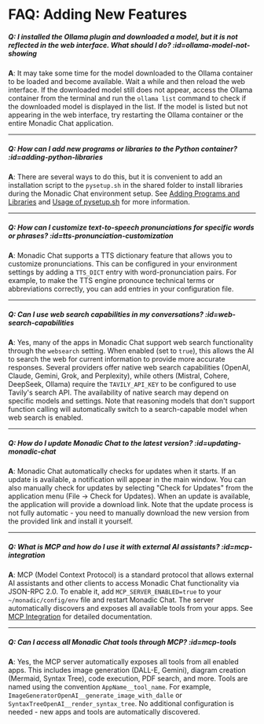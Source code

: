 # FAQ: Adding New Features

##### Q: I installed the Ollama plugin and downloaded a model, but it is not reflected in the web interface. What should I do? :id=ollama-model-not-showing

**A**: It may take some time for the model downloaded to the Ollama container to be loaded and become available. Wait a while and then reload the web interface. If the downloaded model still does not appear, access the Ollama container from the terminal and run the `ollama list` command to check if the downloaded model is displayed in the list. If the model is listed but not appearing in the web interface, try restarting the Ollama container or the entire Monadic Chat application.

---

##### Q: How can I add new programs or libraries to the Python container? :id=adding-python-libraries

**A**: There are several ways to do this, but it is convenient to add an installation script to the `pysetup.sh` in the shared folder to install libraries during the Monadic Chat environment setup. See [Adding Programs and Libraries](../docker-integration/python-container.md#adding-programs-and-libraries) and [Usage of pysetup.sh](../docker-integration/python-container.md#usage-of-pysetupsh) for more information.

---

##### Q: How can I customize text-to-speech pronunciations for specific words or phrases? :id=tts-pronunciation-customization

**A**: Monadic Chat supports a TTS dictionary feature that allows you to customize pronunciations. This can be configured in your environment settings by adding a `TTS_DICT` entry with word-pronunciation pairs. For example, to make the TTS engine pronounce technical terms or abbreviations correctly, you can add entries in your configuration file.

---

##### Q: Can I use web search capabilities in my conversations? :id=web-search-capabilities

**A**: Yes, many of the apps in Monadic Chat support web search functionality through the `websearch` setting. When enabled (set to `true`), this allows the AI to search the web for current information to provide more accurate responses. Several providers offer native web search capabilities (OpenAI, Claude, Gemini, Grok, and Perplexity), while others (Mistral, Cohere, DeepSeek, Ollama) require the `TAVILY_API_KEY` to be configured to use Tavily's search API. The availability of native search may depend on specific models and settings. Note that reasoning models that don't support function calling will automatically switch to a search-capable model when web search is enabled.

---

##### Q: How do I update Monadic Chat to the latest version? :id=updating-monadic-chat

**A**: Monadic Chat automatically checks for updates when it starts. If an update is available, a notification will appear in the main window. You can also manually check for updates by selecting "Check for Updates" from the application menu (File → Check for Updates). When an update is available, the application will provide a download link. Note that the update process is not fully automatic - you need to manually download the new version from the provided link and install it yourself.

---

##### Q: What is MCP and how do I use it with external AI assistants? :id=mcp-integration

**A**: MCP (Model Context Protocol) is a standard protocol that allows external AI assistants and other clients to access Monadic Chat functionality via JSON-RPC 2.0. To enable it, add `MCP_SERVER_ENABLED=true` to your `~/monadic/config/env` file and restart Monadic Chat. The server automatically discovers and exposes all available tools from your apps. See [MCP Integration](/advanced-topics/mcp-integration.md) for detailed documentation.

---

##### Q: Can I access all Monadic Chat tools through MCP? :id=mcp-tools

**A**: Yes, the MCP server automatically exposes all tools from all enabled apps. This includes image generation (DALL-E, Gemini), diagram creation (Mermaid, Syntax Tree), code execution, PDF search, and more. Tools are named using the convention `AppName__tool_name`. For example, `ImageGeneratorOpenAI__generate_image_with_dalle` or `SyntaxTreeOpenAI__render_syntax_tree`. No additional configuration is needed - new apps and tools are automatically discovered.
